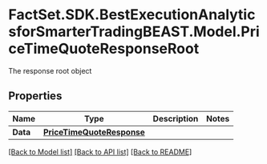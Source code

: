# FactSet.SDK.BestExecutionAnalyticsforSmarterTradingBEAST.Model.PriceTimeQuoteResponseRoot
The response root object

## Properties

Name | Type | Description | Notes
------------ | ------------- | ------------- | -------------
**Data** | [**PriceTimeQuoteResponse**](PriceTimeQuoteResponse.md) |  | 

[[Back to Model list]](../README.md#documentation-for-models) [[Back to API list]](../README.md#documentation-for-api-endpoints) [[Back to README]](../README.md)

